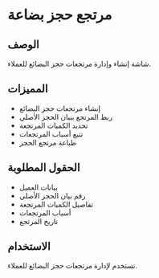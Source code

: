 # مرتجع حجز بضاعة

## الوصف
شاشة إنشاء وإدارة مرتجعات حجز البضائع للعملاء.

## المميزات
- إنشاء مرتجعات حجز البضائع
- ربط المرتجع ببيان الحجز الأصلي
- تحديد الكميات المرتجعة
- تتبع أسباب المرتجعات
- طباعة مرتجع الحجز

## الحقول المطلوبة
- بيانات العميل
- رقم بيان الحجز الأصلي
- تفاصيل الكميات المرتجعة
- أسباب المرتجعات
- تاريخ المرتجع

## الاستخدام
تستخدم لإدارة مرتجعات حجز البضائع للعملاء.
